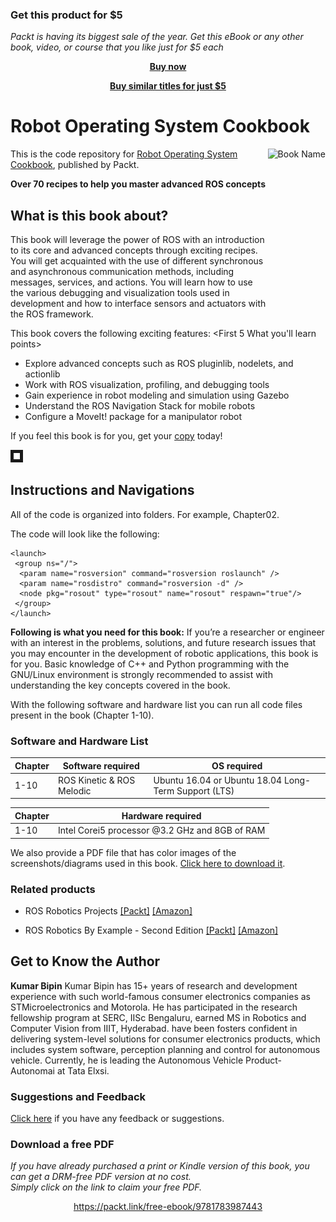 
### Get this product for $5

<i>Packt is having its biggest sale of the year. Get this eBook or any other book, video, or course that you like just for $5 each</i>


<b><p align='center'>[Buy now](https://packt.link/9781783987443)</p></b>


<b><p align='center'>[Buy similar titles for just $5](https://subscription.packtpub.com/search)</p></b>


# Robot Operating System Cookbook

<a href="https://www.packtpub.com/hardware-and-creative/robot-operating-system-cookbook?utm_source=github&utm_medium=repository&utm_campaign=978-1-78398-744-3"><img src="https://dz13w8afd47il.cloudfront.net/sites/default/files/imagecache/ppv4_main_book_cover/B02907.png" alt="Book Name" height="256px" align="right"></a>

This is the code repository for [Robot Operating System Cookbook](https://www.packtpub.com/hardware-and-creative/robot-operating-system-cookbook?utm_source=github&utm_medium=repository&utm_campaign=978-1-78398-744-3), published by Packt.

**Over 70 recipes to help you master advanced ROS concepts**

## What is this book about?
This book will leverage the power of ROS with an introduction to its core and advanced concepts through exciting recipes. You will get acquainted with the use of different synchronous and asynchronous communication methods, including messages, services, and actions. You will learn how to use the various debugging and visualization tools used in development and how to interface sensors and actuators with the ROS framework.

This book covers the following exciting features: <First 5 What you'll learn points>
* Explore advanced concepts such as ROS pluginlib, nodelets, and actionlib
* Work with ROS visualization, profiling, and debugging tools
* Gain experience in robot modeling and simulation using Gazebo
* Understand the ROS Navigation Stack for mobile robots
* Configure a MoveIt! package for a manipulator robot

If you feel this book is for you, get your [copy](https://www.amazon.com/dp/1783987448) today!

<a href="https://www.packtpub.com/?utm_source=github&utm_medium=banner&utm_campaign=GitHubBanner"><img src="https://raw.githubusercontent.com/PacktPublishing/GitHub/master/GitHub.png" 
alt="https://www.packtpub.com/" border="5" /></a>


## Instructions and Navigations
All of the code is organized into folders. For example, Chapter02.

The code will look like the following:
```
<launch> 
 <group ns="/"> 
  <param name="rosversion" command="rosversion roslaunch" /> 
  <param name="rosdistro" command="rosversion -d" /> 
  <node pkg="rosout" type="rosout" name="rosout" respawn="true"/> 
 </group> 
</launch>
```

**Following is what you need for this book:**
If you’re a researcher or engineer with an interest in the problems, solutions, and future research issues that you may encounter in the development of robotic applications, this book is for you. Basic knowledge of C++ and Python programming with the GNU/Linux environment is strongly recommended to assist with understanding the key concepts covered in the book.

With the following software and hardware list you can run all code files present in the book (Chapter 1-10).

### Software and Hardware List

| Chapter  | Software required                   | OS required                                          |
| -------- | ------------------------------------| -----------------------------------------------------|
| 1-10     | ROS Kinetic & ROS Melodic           | Ubuntu 16.04 or Ubuntu 18.04 Long-Term Support (LTS) |

| Chapter  | Hardware required                             |
| -------- | ----------------------------------------------|
| 1-10     | Intel Corei5 processor @3.2 GHz and 8GB of RAM| 




We also provide a PDF file that has color images of the screenshots/diagrams used in this book. [Click here to download it](https://www.packtpub.com/sites/default/files/downloads/RobotOperatingSystemCookbook_ColorImages.pdf).

### Related products <Paste books from the Other books you may enjoy section>
* ROS Robotics Projects [[Packt]](https://www.packtpub.com/hardware-and-creative/ros-robotics-projects?utm_source=github&utm_medium=repository&utm_campaign=9781788293778) [[Amazon]](https://www.amazon.com/dp/1783554711)

* ROS Robotics By Example - Second Edition [[Packt]](https://www.packtpub.com/hardware-and-creative/ros-robotics-example-second-edition?utm_source=github&utm_medium=repository&utm_campaign=9781785280009) [[Amazon]](https://www.amazon.com/dp/1788479599)

## Get to Know the Author
**Kumar Bipin**
Kumar Bipin has 15+ years of research and development experience with such world-famous consumer electronics companies as STMicroelectronics and Motorola. He has participated in the research fellowship program at SERC, IISc Bengaluru, earned MS in Robotics and Computer Vision from IIIT, Hyderabad. have been fosters confident in delivering system-level solutions for consumer electronics products, which includes system software, perception planning and control for autonomous vehicle. Currently, he is leading the Autonomous Vehicle Product- Autonomai at Tata Elxsi.


### Suggestions and Feedback
[Click here](https://docs.google.com/forms/d/e/1FAIpQLSdy7dATC6QmEL81FIUuymZ0Wy9vH1jHkvpY57OiMeKGqib_Ow/viewform) if you have any feedback or suggestions.
### Download a free PDF

 <i>If you have already purchased a print or Kindle version of this book, you can get a DRM-free PDF version at no cost.<br>Simply click on the link to claim your free PDF.</i>
<p align="center"> <a href="https://packt.link/free-ebook/9781783987443">https://packt.link/free-ebook/9781783987443 </a> </p>